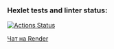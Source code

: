 ### Hexlet tests and linter status:
[![Actions Status](https://github.com/Kseniia66/frontend-project-12/actions/workflows/hexlet-check.yml/badge.svg)](https://github.com/Kseniia66/frontend-project-12/actions)

[Чат на Render](https://frontend-project-12-qa4f.onrender.com)